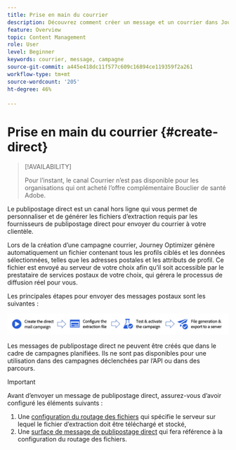 ```yaml
---
title: Prise en main du courrier
description: Découvrez comment créer un message et un courrier dans Journey Optimizer
feature: Overview
topic: Content Management
role: User
level: Beginner
keywords: courrier, message, campagne
source-git-commit: a445e418dc11f577c609c16894ce119359f2a261
workflow-type: tm+mt
source-wordcount: '205'
ht-degree: 46%

---
```


# Prise en main du courrier {#create-direct}

>[!AVAILABILITY]
>
>Pour l’instant, le canal Courrier n’est pas disponible pour les organisations qui ont acheté l’offre complémentaire Bouclier de santé Adobe.
>

Le publipostage direct est un canal hors ligne qui vous permet de personnaliser et de générer les fichiers d’extraction requis par les fournisseurs de publipostage direct pour envoyer du courrier à votre clientèle.

Lors de la création d’une campagne courrier, Journey Optimizer génère automatiquement un fichier contenant tous les profils ciblés et les données sélectionnées, telles que les adresses postales et les attributs de profil. Ce fichier est envoyé au serveur de votre choix afin qu’il soit accessible par le prestataire de services postaux de votre choix, qui gérera le processus de diffusion réel pour vous.

Les principales étapes pour envoyer des messages postaux sont les suivantes :

![](assets/dm-creation-process.png)

Les messages de publipostage direct ne peuvent être créés que dans le cadre de campagnes planifiées. Ils ne sont pas disponibles pour une utilisation dans des campagnes déclenchées par l’API ou dans des parcours.

>[!IMPORTANT]
>
>Avant d’envoyer un message de publipostage direct, assurez-vous d’avoir configuré les éléments suivants :
>
>1. Une [configuration du routage des fichiers](../direct-mail/direct-mail-configuration.md#file-routing-configuration) qui spécifie le serveur sur lequel le fichier d’extraction doit être téléchargé et stocké,
>1. Une [surface de message de publipostage direct](../direct-mail/direct-mail-configuration.md#direct-mail-surface) qui fera référence à la configuration du routage des fichiers.
